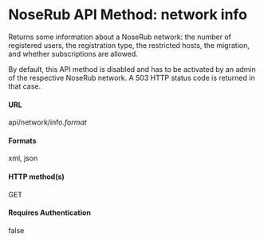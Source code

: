 # NoseRub API Method: network info #

Returns some information about a NoseRub network: the number of registered users, the registration type, the restricted hosts,
the migration, and whether subscriptions are allowed.

By default, this API method is disabled and has to be activated by an admin of the respective NoseRub network. A 503 HTTP status
code is returned in that case.

#### URL ####
api/network/info._format_

#### Formats ####
xml, json

#### HTTP method(s) ####
GET

#### Requires Authentication ####
false